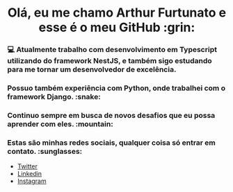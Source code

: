 <h1 align="center">Olá, eu me chamo Arthur Furtunato e esse é o meu GitHub :grin:</h1>

<h3> 
  💻 Atualmente trabalho com desenvolvimento em Typescript utilizando do framework NestJS,
  e também sigo estudando para me tornar um desenvolvedor de excelência.
</h3>

<h3>
  Possuo também experiência com Python, onde trabalhei com o framework Django. :snake:
</h3>

<h3>Continuo sempre em busca de novos desafios que eu possa aprender com eles. :mountain:</h3>

<h3> Estas são minhas redes sociais, qualquer coisa só entrar em contato. :sunglasses: </h3>

- [Twitter](https://twitter.com/arthurv05)
- [Linkedin](https://www.linkedin.com/in/arthur-furtunato-4994a7208/)
- [Instagram](https://instagram.com/arthurv05)

